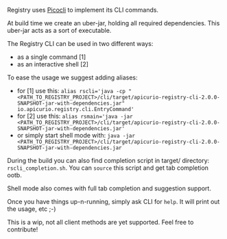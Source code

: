 Registry uses [Picocli](https://picocli.info/) to implement its CLI commands.

At build time we create an uber-jar, holding all required dependencies.
This uber-jar acts as a sort of executable.

The Registry CLI can be used in two different ways:
* as a single command [1]
* as an interactive shell [2]

To ease the usage we suggest adding aliases:
* for [1] use this: `alias rscli='java -cp "<PATH_TO_REGISTRY_PROJECT>/cli/target/apicurio-registry-cli-2.0.0-SNAPSHOT-jar-with-dependencies.jar" io.apicurio.registry.cli.EntryCommand'`
* for [2] use this: `alias rsmain='java -jar <PATH_TO_REGISTRY_PROJECT>/cli/target/apicurio-registry-cli-2.0.0-SNAPSHOT-jar-with-dependencies.jar'`
* or simply start shell mode with: `java -jar <PATH_TO_REGISTRY_PROJECT>/cli/target/apicurio-registry-cli-2.0.0-SNAPSHOT-jar-with-dependencies.jar`

During the build you can also find completion script in target/ directory: `rscli_completion.sh`.
You can `source` this script and get tab completion ootb.

Shell mode also comes with full tab completion and suggestion support.

Once you have things up-n-running, simply ask CLI for `help`. It will print out the usage, etc ;-) 

This is a wip, not all client methods are yet supported. Feel free to contribute!
